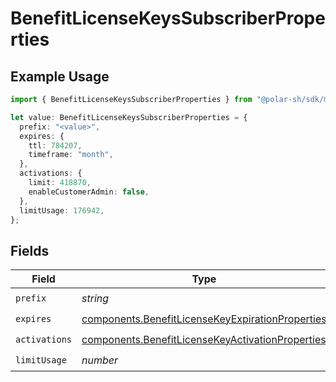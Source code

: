 # BenefitLicenseKeysSubscriberProperties

## Example Usage

```typescript
import { BenefitLicenseKeysSubscriberProperties } from "@polar-sh/sdk/models/components/benefitlicensekeyssubscriberproperties.js";

let value: BenefitLicenseKeysSubscriberProperties = {
  prefix: "<value>",
  expires: {
    ttl: 784207,
    timeframe: "month",
  },
  activations: {
    limit: 418870,
    enableCustomerAdmin: false,
  },
  limitUsage: 176942,
};
```

## Fields

| Field                                                                                                                | Type                                                                                                                 | Required                                                                                                             | Description                                                                                                          |
| -------------------------------------------------------------------------------------------------------------------- | -------------------------------------------------------------------------------------------------------------------- | -------------------------------------------------------------------------------------------------------------------- | -------------------------------------------------------------------------------------------------------------------- |
| `prefix`                                                                                                             | *string*                                                                                                             | :heavy_check_mark:                                                                                                   | N/A                                                                                                                  |
| `expires`                                                                                                            | [components.BenefitLicenseKeyExpirationProperties](../../models/components/benefitlicensekeyexpirationproperties.md) | :heavy_check_mark:                                                                                                   | N/A                                                                                                                  |
| `activations`                                                                                                        | [components.BenefitLicenseKeyActivationProperties](../../models/components/benefitlicensekeyactivationproperties.md) | :heavy_check_mark:                                                                                                   | N/A                                                                                                                  |
| `limitUsage`                                                                                                         | *number*                                                                                                             | :heavy_check_mark:                                                                                                   | N/A                                                                                                                  |